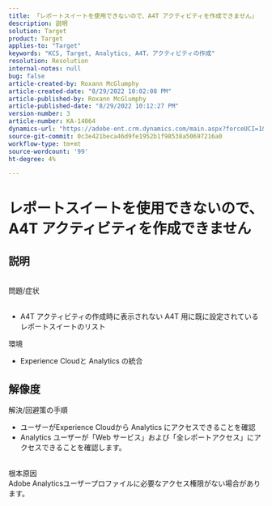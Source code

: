```yaml
---
title: 「レポートスイートを使用できないので、A4T アクティビティを作成できません」
description: 説明
solution: Target
product: Target
applies-to: "Target"
keywords: "KCS, Target, Analytics, A4T，アクティビティの作成"
resolution: Resolution
internal-notes: null
bug: false
article-created-by: Roxann McGlumphy
article-created-date: "8/29/2022 10:02:08 PM"
article-published-by: Roxann McGlumphy
article-published-date: "8/29/2022 10:12:27 PM"
version-number: 3
article-number: KA-14064
dynamics-url: "https://adobe-ent.crm.dynamics.com/main.aspx?forceUCI=1&pagetype=entityrecord&etn=knowledgearticle&id=fc0a3834-e627-ed11-9db1-002248086d3d"
source-git-commit: 0c3e421beca46d9fe1952b1f98538a50697216a0
workflow-type: tm+mt
source-wordcount: '99'
ht-degree: 4%

---
```


# レポートスイートを使用できないので、A4T アクティビティを作成できません

## 説明

<br>問題/症状<br><br>
- A4T アクティビティの作成時に表示されない A4T 用に既に設定されているレポートスイートのリスト



環境
- Experience Cloudと Analytics の統合



## 解像度

解決/回避策の手順
- ユーザーがExperience Cloudから Analytics にアクセスできることを確認
- Analytics ユーザーが「Web サービス」および「全レポートアクセス」にアクセスできることを確認します。

<br>根本原因<br>
Adobe Analyticsユーザープロファイルに必要なアクセス権限がない場合があります。






